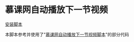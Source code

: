 # 慕课网自动播放下一节视频
[安装脚本]

本脚本参考并使用了"[慕课网自动播放下一节视频脚本]"的部分代码

  [慕课网自动播放下一节视频脚本]: https://greasyfork.org/zh-CN/scripts/39217-慕课网自动播放下一节视频脚本
  [安装脚本]: https://greasyfork.org/zh-CN/scripts/370710-imoocautonextmedia-慕课网自动播放下一节视频